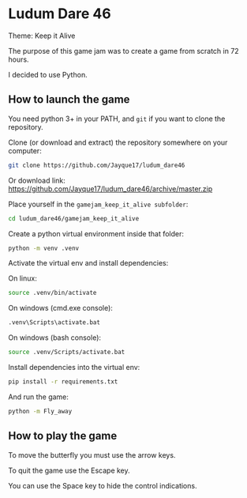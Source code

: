 # Ludum Dare 46

Theme: Keep it Alive

The purpose of this game jam was to create a game from scratch in 72 hours.

I decided to use Python. 

## How to launch the game

You need python 3+ in your PATH, and `git` if you want to clone the repository.

Clone (or download and extract) the repository somewhere on your computer:

```bash
git clone https://github.com/Jayque17/ludum_dare46
```

Or download link: https://github.com/Jayque17/ludum_dare46/archive/master.zip

Place yourself in the `gamejam_keep_it_alive subfolder`:

```bash
cd ludum_dare46/gamejam_keep_it_alive
```

Create a python virtual environment inside that folder:
```bash
python -m venv .venv
```

Activate the virtual env and install dependencies:

On linux:
```bash
source .venv/bin/activate
```

On windows (cmd.exe console):
```bash
.venv\Scripts\activate.bat
```

On windows (bash console):
```bash
source .venv/Scripts/activate.bat
```

Install dependencies into the virtual env:
```bash
pip install -r requirements.txt
```

And run the game:
```bash
python -m Fly_away
```

## How to play the game

To move the butterfly you must use the arrow keys.

To quit the game use the Escape key.

You can use the Space key to hide the control indications.
